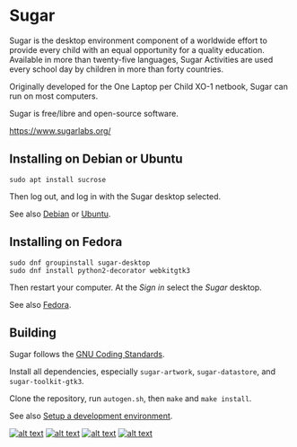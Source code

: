 Sugar
=====

Sugar is the desktop environment component of a worldwide effort to
provide every child with an equal opportunity for a quality
education. Available in more than twenty-five languages, Sugar
Activities are used every school day by children in more than forty
countries.

Originally developed for the One Laptop per Child XO-1 netbook, Sugar
can run on most computers.

Sugar is free/libre and open-source software.

https://www.sugarlabs.org/

Installing on Debian or Ubuntu
------------------------------

```
sudo apt install sucrose
```

Then log out, and log in with the Sugar desktop selected.

See also [Debian](docs/debian.md) or [Ubuntu](docs/ubuntu.md).

Installing on Fedora
--------------------

```
sudo dnf groupinstall sugar-desktop
sudo dnf install python2-decorator webkitgtk3
```

Then restart your computer.  At the *Sign in* select the *Sugar*
desktop.

See also [Fedora](docs/fedora.md).

Building
--------

Sugar follows the [GNU Coding
Standards](https://www.gnu.org/prep/standards/).

Install all dependencies, especially `sugar-artwork`, `sugar-datastore`,
and `sugar-toolkit-gtk3`.

Clone the repository, run `autogen.sh`, then `make` and `make
install`.

See also [Setup a development
environment](docs/development-environment.md).

[![alt text][1.1]][1]
[![alt text][2.1]][2]
[![alt text][3.1]][3]
[![alt text][4.1]][4]


<!-- icons with padding -->

[1.1]: https://svgshare.com/i/708.svg (twitter icon with padding)
[2.1]: https://svgshare.com/i/70R.svg (instagram icon with padding)
[3.1]: https://svgshare.com/i/6yt.svg (facebook icon with padding)
[4.1]: https://svgshare.com/i/70a.svg (youtube icon with padding)


<!-- update these accordingly -->

[1]: https://twitter.com/sugar_labs
[2]: https://www.instagram.com/sugarlabsforall/
[3]: https://www.facebook.com/SugarLabs-187845102582/timeline/
[4]: https://www.youtube.com/channel/UCfsR9AEb7HuPRAc14jfiI6g/featured